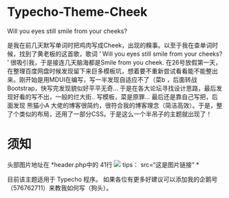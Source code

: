 # Typecho-Theme-Cheek
Will you eyes still smile from your cheeks?

是我在前几天默写单词时把鸡肉写成Cheek，出现的糗事。以至于我在查单词时候，找到了黄老板的这首歌，歌词 ‘ Will you eyes still smile from your cheeks? ’ 很吸引我，于是接连几天脑海都是Smile from you cheek.
在26号放假第一天，在整理百度网盘时候发现留下来巨多模板坑，想着要不重新尝试看看能不能整出来。刚开始是用MDUI在编写，写一半发现自适应不了（菜b ，后面转战Bootstrap，快写完发现貌似好平平无奇... 于是在各大论坛寻找设计思路，最后发现好看的写不出，一般的烂大街.. 写模板，菜是原罪... 最后还是靠自己写把，后面发现 熊猫小A 大佬的博客很简约，很符合我的博客理念（简洁高效）。于是，整了个类似的布局，还用了一部分CSS。于是这么一个半吊子的主题就出现了！

# 须知
头部图片地址在 *header.php中的 41行 <img src="https://cdn.qqmoe.cn/img/blog/qqmoe_meitu_1.jpg">  tips： src=“这是图片链接” *

目前该主题适用于 Typecho 程序。
如果各位有更多好建议可以添加我的企鹅号（576762711）来教我如何写（狗头）。
